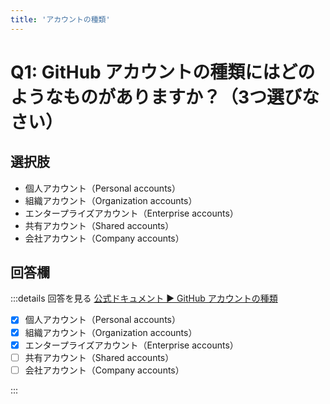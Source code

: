 ```yaml
---
title: 'アカウントの種類'
---
```


# Q1: GitHub アカウントの種類にはどのようなものがありますか？（3つ選びなさい）
## 選択肢

- 個人アカウント（Personal accounts）
- 組織アカウント（Organization accounts）
- エンタープライズアカウント（Enterprise accounts）
- 共有アカウント（Shared accounts）
- 会社アカウント（Company accounts）

## 回答欄

:::details 回答を見る
[公式ドキュメント ▶ GitHub アカウントの種類](https://docs.github.com/ja/get-started/learning-about-github/types-of-github-accounts)

- [x] 個人アカウント（Personal accounts）
- [x] 組織アカウント（Organization accounts）
- [x] エンタープライズアカウント（Enterprise accounts）
- [ ] 共有アカウント（Shared accounts）
- [ ] 会社アカウント（Company accounts）

:::
